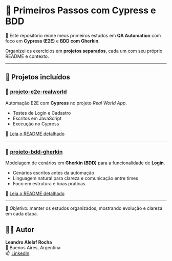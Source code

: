 # 🧪 Primeiros Passos com Cypress e BDD

📌 Este repositório reúne meus primeiros estudos em **QA Automation** com foco em **Cypress (E2E)** e **BDD com Gherkin**.

Organizei os exercícios em **projetos separados**, cada um com seu próprio README e contexto.

---

## 📂 Projetos incluídos

### 🔹 [projeto-e2e-realworld](./projeto-e2e-realworld)
Automação E2E com **Cypress** no projeto *Real World App*.

- Testes de Login e Cadastro
- Escritos em JavaScript
- Execução no Cypress

📝 [Leia o README detalhado](./projeto-e2e-realworld/README.md)

---

### 🔹 [projeto-bdd-gherkin](./projeto-bdd-gherkin)
Modelagem de cenários em **Gherkin (BDD)** para a funcionalidade de **Login**.

- Cenários escritos antes da automação
- Linguagem natural para clareza e comunicação entre times
- Foco em estrutura e boas práticas

📝 [Leia o README detalhado](./projeto-bdd-gherkin/README.md)

---

🧠 *Objetivo:* manter os estudos organizados, mostrando evolução e clareza em cada etapa.


## 🙋‍♂️ Autor

**Leandro Alelaf Rocha**  
📍 Buenos Aires, Argentina  
📫 [LinkedIn](https://www.linkedin.com/in/leandro-alelaf-qa)
